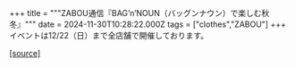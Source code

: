 +++
title = """ZABOU通信『BAG’n’NOUN（バッグンナウン）で楽しむ秋冬』"""
date = 2024-11-30T10:28:22.000Z
tags = ["clothes","ZABOU"]
+++
イベントは12/22（日）まで全店舗で開催しております。

[[source]](https://zabou.org/2024/11/30/313243/)
